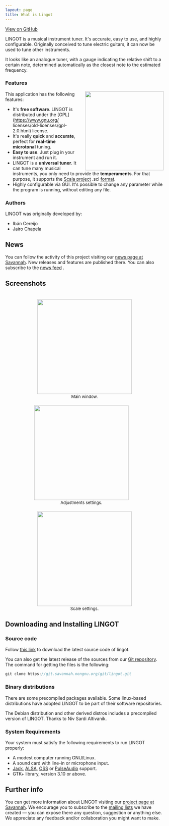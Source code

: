 ```yaml
---
layout: page
title: What is Lingot
---
```


<a id="forkme_banner" href="https://github.com/ibancg/lingot">View on GitHub</a>

LINGOT is a musical instrument tuner. It's accurate, easy to use, and highly configurable. Originally conceived to tune electric guitars, it can now be used to tune other instruments.

It looks like an analogue tuner, with a gauge indicating the relative shift to a certain note, determined automatically as the closest note to the estimated frequency.

### Features

<div style='float: right;margin-left: 20px'>
  <center>
  	<a href="/images/lingot-white-main.png">
  		<img src="{{ site.baseurl }}/images/lingot-white-main.png" style="width: 250px;" />
  	</a>
  </center>
</div>

This application has the following features:

* It's **free software**. LINGOT is distributed under the [GPL](https://www.gnu.org/
licenses/old-licenses/gpl-2.0.html) license.
* It's really **quick** and **accurate**, perfect for **real-time microtonal** tuning.
* **Easy to use**. Just plug in your instrument and run it.
* LINGOT is a **universal tuner**. It can tune many musical instruments, you only need 
to provide the **temperaments**. For that purpose, it supports the
[Scala project](http://www.huygens-fokker.org/scala/) .scl
[format](http://www.huygens-fokker.org/scala/scl_format.html).
* Highly configurable via GUI. It's possible to change any parameter while the program 
is running, without editing any file.

### Authors

LINGOT was originally developed by:

* Ibán Cereijo 
<a href="mailto:ibancg@gmail.com"><i class="svg-icon email"></i></a>
<a href="https://github.com/ibancg"><i class="svg-icon github"></i></a>
<a href="https://www.linkedin.com/in/ibancg"><i class="svg-icon linkedin"></i></a>
<a href="https://www.twitter.com/ibancg"><i class="svg-icon twitter"></i></a>
<a href="https://stackoverflow.com/users/3382783/ibancg"><i class="svg-icon stackoverflow"></i></a>
<a href="https://youtube.com/channel/UCXU6P9S5YnnG6PCeZONGH4A"><i class="svg-icon youtube"></i></a>
* Jairo Chapela
<a href="mailto:jairochapela@gmail.com"><i class="svg-icon email"></i></a>
<a href="https://github.com/jairochapela"><i class="svg-icon github"></i></a>
<a href="https://www.linkedin.com/in/jairochapela"><i class="svg-icon linkedin"></i></a>
<a href="https://www.twitter.com/jairochapela"><i class="svg-icon twitter"></i></a>

## News

You can follow the activity of this project visiting our [news page at Savannah](https://savannah.nongnu.org/news/?group=lingot). New releases and features are published there. You can also subscribe to the [news feed](https://savannah.nongnu.org/news/atom.php?group=lingot) <a href="https://savannah.nongnu.org/news/atom.php?group=lingot"><i class="svg-icon rss"></i></a>.

## Screenshots

<center>

<div style='display:inline-block; margin-top:20px'>
  <center>
  	<a href="{{ site.baseurl }}/images/lingot-black-main.png">
  		<img src="{{ site.baseurl }}/images/lingot-black-main.png" style="width: 300px;" />
  	</a>
  </center>
  <center><font size="2">Main window.</font></center>
</div>

</center>

<center>

<div style='display:inline-block; margin-top:20px; margin-right:20px'>
  <center>
  	<a href="{{ site.baseurl }}/images/lingot-black-settings-2.png">
  		<img src="{{ site.baseurl }}/images/lingot-black-settings-2.png" style="width: 300px;" />
  	</a>
  </center>
  <center><font size="2">Adjustments settings.</font></center>
</div>

<div style='display:inline-block; margin-top:20px'>
  <center>
  	<a href="{{ site.baseurl }}/images/lingot-black-settings-4.png">
  		<img src="{{ site.baseurl }}/images/lingot-black-settings-4.png" style="width: 300px;" />
  	</a>
  </center>
  <center><font size="2">Scale settings.</font></center>
</div>

</center>

## Downloading and Installing LINGOT

### Source code

Follow [this link](https://download.savannah.gnu.org/releases/lingot/) to download 
the latest source code of lingot.

You can also get the latest release of the sources from our [Git repository](https://git.savannah.nongnu.org/cgit/lingot.git). The 
command for getting the files is the following:

```C
git clone https://git.savannah.nongnu.org/git/lingot.git
```

### Binary distributions

There are some precompiled packages available. Some linux-based distributions have 
adopted LINGOT to be part of their software repositories.

The Debian distribution and other derived distros includes a precompiled version of
LINGOT. Thanks to Niv Sardi Altivanik.

### System Requirements

Your system must satisfy the following requirements to run LINGOT properly:

* A modest computer running GNU/Linux.
* A sound card with line-in or microphone input.
* [Jack](http://www.jackaudio.org/), [ALSA](https://www.alsa-project.org/main/index.php/Main_Page), [OSS](http://www.opensound.com/oss.html) or [PulseAudio](https://www.freedesktop.org/wiki/Software/PulseAudio/) support.
* GTK+ library, version 3.10 or above.

## Further info

You can get more information about LINGOT visiting our [project page at Savannah](https://savannah.nongnu.org/projects/lingot/). We
encourage you to subscribe to the [mailing lists](https://savannah.nongnu.org/mail/?group=lingot) we have created — you can expose there
any question, suggestion or anything else. We appreciate any feedback and/or
collaboration you might want to make.


